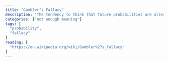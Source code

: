 ```yaml
---
title: "Gambler’s Fallacy"
description: "The tendency to think that future probabilities are altered by past events, when in reality they are unchanged. The fallacy arises from an erroneous conceptualization of the law of large numbers."
categories: ["not enough meaning"]
tags: [
  "probability",
  "fallacy"
]
reading: [
  "https://en.wikipedia.org/wiki/Gambler%27s_fallacy"
]
---
```


